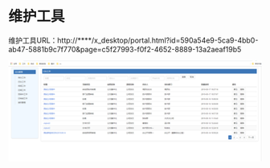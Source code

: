 # 维护工具

维护工具URL：http://\*\*\*\*/x\_desktop/portal.html?id=590a54e9-5ca9-4bb0-ab47-5881b9c7f770&page=c5f27993-f0f2-4652-8889-13a2aeaf19b5

![](../.gitbook/assets/image%20%2861%29.png)



